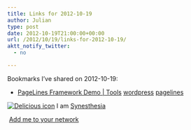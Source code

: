```yaml
---
title: Links for 2012-10-19
author: Julian
type: post
date: 2012-10-19T21:00:00+00:00
url: /2012/10/19/links-for-2012-10-19/
aktt_notify_twitter:
  - no

---
```

Bookmarks I&#8217;ve shared on 2012-10-19:

  * [PageLines Framework Demo | Tools][1] 
    [wordpress][2] [pagelines][3] </li> </ul> 
    
    <p class="deliciouslink">
      <a href="http://del.icio.us/synesthesia" title="See all my bookmarks on del.icio.us"><img src="https://www.synesthesia.co.uk/images/deliciousicon.jpg" alt="Delicious icon" /></a>&nbsp;I am <a href="http://del.icio.us/synesthesia" title="See all my bookmarks on del.icio.us">Synesthesia</a>
    </p>
    
    <p class="deliciouslink">
      <a href="http://del.icio.us/network?add=synesthesia" title="Add me to your del.icio.us network"><img src="https://www.synesthesia.co.uk/images/add.gif" alt="" /></a>&nbsp;<a href="http://del.icio.us/network?add=synesthesia" title="Add me to your del.icio.us network">Add me to your network</a>
    </p>

 [1]: http://demo.pagelines.me/tools/
 [2]: http://www.delicious.com/synesthesia/wordpress
 [3]: http://www.delicious.com/synesthesia/pagelines